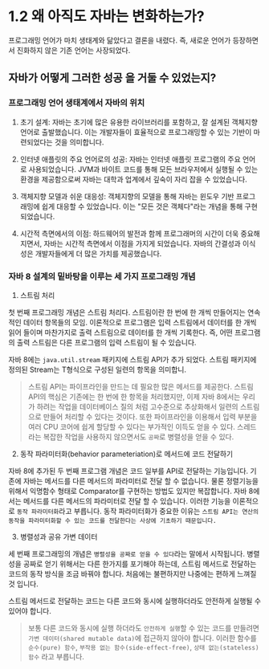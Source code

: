 # 1.2 왜 아직도 자바는 변화하는가?

프로그래밍 언어가 마치 생태계와 닮았다고 결론을 내렸다. 
즉, 새로운 언어가 등장하면서 진화하지 않은 기존 언어는 사장되었다.

  
## 자바가 어떻게 그러한 성공 을 거둘 수 있었는지?

### 프로그래밍 언어 생태계에서 자바의 위치 

1. 초기 설계: 자바는 초기에 많은 유용한 라이브러리를 포함하고, 잘 설계된 객체지향 언어로 출발했습니다. 이는 개발자들이 효율적으로 프로그래밍할 수 있는 기반이 마련되었다는 것을 의미합니다.

2. 인터넷 애플릿의 주요 언어로의 성공: 자바는 인터넷 애플릿 프로그램의 주요 언어로 사용되었습니다. JVM과 바이트 코드를 통해 모든 브라우저에서 실행될 수 있는 환경을 제공함으로써 자바는 대학과 업계에서 깊숙이 자리 잡을 수 있었습니다.

3. 객체지향 모델과 쉬운 대응성: 객체지향의 모델을 통해 자바는 윈도우 기반 프로그래밍에 쉽게 대응할 수 있었습니다. 이는 "모든 것은 객체다"라는 개념을 통해 구현되었습니다.

4. 시간적 측면에서의 이점: 하드웨어의 발전과 함께 프로그래머의 시간이 더욱 중요해지면서, 자바는 시간적 측면에서 이점을 가지게 되었습니다. 자바의 간결성과 이식성은 개발자들에게 더 많은 가치를 제공했습니다.


 ### 자바 8 설계의 밑바탕을 이루는 세 가지 프로그래밍 개념

 1. 스트림 처리

첫 번째 프로그래밍 개념은 스트림 처리다. 스트림이란 한 번에 한 개씩 만들어지는 연속적인 데이터 항목들의 모임. 이론적으로 프로그램은 입력 스트림에서
데이터를 한 개씩 읽어 들이며 마찬가지로 출력 스트림으로 데이터를 한 개씩 기록한다. 즉, 어떤 프로그램의 출력 스트림은 다른 프로그램의 입력 스트림이 될
수 있습니다.

자바 8에는 `java.util.stream` 패키지에 스트림 API가 추가 되었다. 스트림 패키지에 정의된 Stream<T>는 T형식으로 구성된 일련의 항목을 의미합니.

> 스트림 API는 파이프라인을 만드는 데 필요한 많은 메서드를 제공한다. 스트림 API의 핵심은 기존에는 한 번에 한 항목을 처리했지만, 이제 자바 8에서는
우리가 하려는 작업을 데이터베이스 질의 처럼 고수준으로 추상화해서 일련의 스트림으로 만들어 처리할 수 있다는 것이다. 또한 파이프라인을 이용해서 입력
부분을 여러 CPU 코어에 쉽게 할당할 수 있다는 부가적인 이득도 얻을 수 있다. 스레드라는 복잡한 작업을 사용하지 않으면서도 `공짜`로 병렬성을 얻을 수 있다.

2. 동작 파라미터화(behavior parameteriation)로 메서드에 코드 전달하기

자바 8에 추가된 두 번째 프로그램 개념은 코드 일부를 API로 전달하는 기능입니다. 기존에 자바는 메서드를 다른 메서드의 파라미터로 전달 할 수 없습니다.
물론 정렬기능을 위해서 익명함수 형태로 Comparator를 구현하는 방법도 있지만 복잡합니다. 자바 8에서는 메서드를 다른 메서드의 파라미터로 전달 할 수 있습니다.
이러한 기능을 이론적으로 `동작 파라미터화`라고 부릅니다. 동작 파라미터화가 중요한 이유는 `스트림 API는 연산의 동작을 파라미터화할 수 있는 코드를 전달한다는
사상에 기초하기 때문입니다.`


3. 병렬성과 공유 가변 데이터

세 번째 프로그래밍의 개념은 `병렬성을 공짜로 얻을 수 있다`라는 말에서 시작됩니다. 병렬성을 공짜로 얻기 위해서는 다른 한가지를 포기해야 하는데,
스트림 메서드로 전달하는 코드의 동작 방식을 조금 바꿔야 합니다. 처음에는 불편하지만 나중에는 편하게 느껴질 것 입니다.

스트림 메서드로 전달하는 코드는 다른 코드와 동시에 실행하더라도 안전하게 실행될 수 있어야 합니다. 

> 보통 다른 코드와 동시에 실행 하더라도 `안전하게 실행`할 수 있는 코드를 만들려면 `가변 데이터(shared mutable data)`에 접근하지 않아야 합니다.
이러한 함수를 `순수(pure) 함수`, `부작용 없는 함수(side-effect-free)`, `상태 없는(stateless) 함수` 라고 부릅니다.




